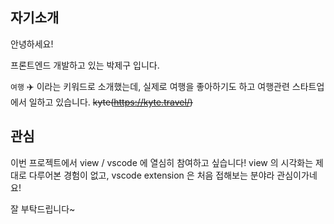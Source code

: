 ## 자기소개

안녕하세요!

프론트엔드 개발하고 있는 박제구 입니다.

`여행` ✈️ 이라는 키워드로 소개했는데,
실제로 여행을 좋아하기도 하고 여행관련 스타트업에서 일하고 있습니다. ~~kyte(https://kyte.travel/)~~

## 관심

이번 프로젝트에서 view / vscode 에 열심히 참여하고 싶습니다!
view 의 시각화는 제대로 다루어본 경험이 없고, vscode extension 은 처음 접해보는 분야라 관심이가네요!

잘 부탁드립니다~
